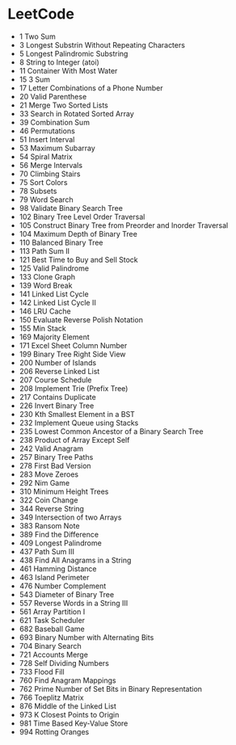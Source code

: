 # LeetCode
* 1 Two Sum
* 3 Longest Substrin Without Repeating Characters
* 5 Longest Palindromic Substring
* 8 String to Integer (atoi)
* 11 Container With Most Water
* 15 3 Sum
* 17 Letter Combinations of a Phone Number
* 20 Valid Parenthese
* 21 Merge Two Sorted Lists
* 33 Search in Rotated Sorted Array
* 39 Combination Sum
* 46 Permutations
* 51 Insert Interval
* 53 Maximum Subarray
* 54 Spiral Matrix
* 56 Merge Intervals
* 70 Climbing Stairs
* 75 Sort Colors
* 78 Subsets
* 79 Word Search
* 98 Validate Binary Search Tree 
* 102 Binary Tree Level Order Traversal
* 105 Construct Binary Tree from Preorder and Inorder Traversal
* 104 Maximum Depth of Binary Tree
* 110 Balanced Binary Tree
* 113 Path Sum II
* 121 Best Time to Buy and Sell Stock
* 125 Valid Palindrome
* 133 Clone Graph
* 139 Word Break
* 141 Linked List Cycle
* 142 Linked List Cycle II
* 146 LRU Cache
* 150 Evaluate Reverse Polish Notation
* 155 Min Stack
* 169 Majority Element
* 171 Excel Sheet Column Number
* 199 Binary Tree Right Side View
* 200 Number of Islands
* 206 Reverse Linked List
* 207 Course Schedule
* 208 Implement Trie (Prefix Tree)
* 217 Contains Duplicate
* 226 Invert Binary Tree
* 230 Kth Smallest Element in a BST
* 232 Implement Queue using Stacks
* 235 Lowest Common Ancestor of a Binary Search Tree
* 238 Product of Array Except Self
* 242 Valid Anagram
* 257 Binary Tree Paths
* 278 First Bad Version
* 283 Move Zeroes
* 292 Nim Game 
* 310 Minimum Height Trees
* 322 Coin Change
* 344 Reverse String
* 349 Intersection of two Arrays
* 383 Ransom Note
* 389 Find the Difference
* 409 Longest Palindrome
* 437 Path Sum III
* 438 Find All Anagrams in a String
* 461 Hamming Distance
* 463 Island Perimeter
* 476 Number Complement
* 543 Diameter of Binary Tree
* 557 Reverse Words in a String III
* 561 Array Partition I
* 621 Task Scheduler
* 682 Baseball Game
* 693 Binary Number with Alternating Bits
* 704 Binary Search
* 721 Accounts Merge
* 728 Self Dividing Numbers
* 733 Flood Fill
* 760 Find Anagram Mappings
* 762 Prime Number of Set Bits in Binary Representation
* 766 Toeplitz Matrix
* 876 Middle of the Linked List
* 973 K Closest Points to Origin
* 981 Time Based Key-Value Store
* 994 Rotting Oranges
